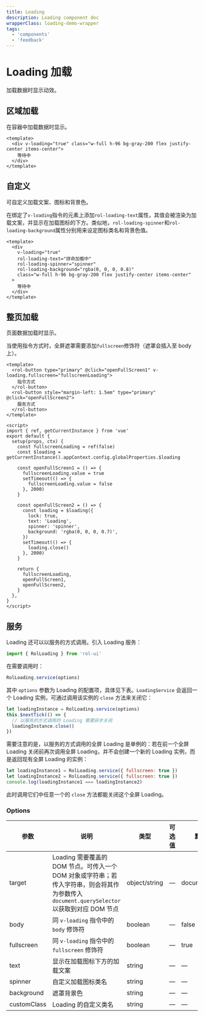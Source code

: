 ```yaml
---
title: Loading
description: Loading component doc
wrapperClass: loading-demo-wrapper
tags:
  - 'components'
  - 'feedback'
---
```


# Loading 加载

加载数据时显示动效。

## 区域加载

在容器中加载数据时显示。

```vue demo
<template>
  <div v-loading="true" class="w-full h-96 bg-gray-200 flex justify-center items-center">
    等待中
  </div>
</template>
```

## 自定义

可自定义加载文案、图标和背景色。

在绑定了`v-loading`指令的元素上添加`rol-loading-text`属性，其值会被渲染为加载文案，并显示在加载图标的下方。类似地，`rol-loading-spinner`和`rol-loading-background`属性分别用来设定图标类名和背景色值。

```vue demo
<template>
  <div
    v-loading="true"
    rol-loading-text="拼命加载中"
    rol-loading-spinner="spinner"
    rol-loading-background="rgba(0, 0, 0, 0.8)"
    class="w-full h-96 bg-gray-200 flex justify-center items-center"
  >
    等待中
  </div>
</template>
```

## 整页加载

页面数据加载时显示。

当使用指令方式时，全屏遮罩需要添加`fullscreen`修饰符（遮罩会插入至 body 上）。

```vue demo
<template>
  <rol-button type="primary" @click="openFullScreen1" v-loading.fullscreen="fullscreenLoading">
    指令方式
  </rol-button>
  <rol-button style="margin-left: 1.5em" type="primary" @click="openFullScreen2">
    服务方式
  </rol-button>
</template>

<script>
import { ref, getCurrentInstance } from 'vue'
export default {
  setup(props, ctx) {
    const fullscreenLoading = ref(false)
    const $loading = getCurrentInstance().appContext.config.globalProperties.$loading

    const openFullScreen1 = () => {
      fullscreenLoading.value = true
      setTimeout(() => {
        fullscreenLoading.value = false
      }, 2000)
    }

    const openFullScreen2 = () => {
      const loading = $loading({
        lock: true,
        text: 'Loading',
        spinner: 'spinner',
        background: 'rgba(0, 0, 0, 0.7)',
      })
      setTimeout(() => {
        loading.close()
      }, 2000)
    }

    return {
      fullscreenLoading,
      openFullScreen1,
      openFullScreen2,
    }
  },
}
</script>
```

## 服务

Loading 还可以以服务的方式调用。引入 Loading 服务：

```javascript
import { RolLoading } from 'rol-ui'
```

在需要调用时：

```javascript
RolLoading.service(options)
```

其中 `options` 参数为 Loading 的配置项，具体见下表。`LoadingService` 会返回一个 Loading 实例，可通过调用该实例的 `close` 方法来关闭它：

```javascript
let loadingInstance = RolLoading.service(options)
this.$nextTick(() => {
  // 以服务的方式调用的 Loading 需要异步关闭
  loadingInstance.close()
})
```

需要注意的是，以服务的方式调用的全屏 Loading 是单例的：若在前一个全屏 Loading 关闭前再次调用全屏 Loading，并不会创建一个新的 Loading 实例，而是返回现有全屏 Loading 的实例：

```javascript
let loadingInstance1 = RolLoading.service({ fullscreen: true })
let loadingInstance2 = RolLoading.service({ fullscreen: true })
console.log(loadingInstance1 === loadingInstance2)
```

此时调用它们中任意一个的 `close` 方法都能关闭这个全屏 Loading。

### Options

| 参数        | 说明                                                                                                                                       | 类型                                  | 可选值  | 默认值        |
| ----------- | ------------------------------------------------------------------------------------------------------------------------------------------ | ------------------------------------- | ------- | ------------- |
| target      | Loading 需要覆盖的 DOM 节点。可传入一个 DOM 对象或字符串；若传入字符串，则会将其作为参数传入 `document.querySelector`以获取到对应 DOM 节点 | object/string                         | —       | document.body |
| body        | 同 `v-loading` 指令中的 `body` 修饰符                                                                                                      | boolean                               | —       | false         |
| fullscreen  | 同 `v-loading` 指令中的 `fullscreen` 修饰符                                                                                                | boolean                               | —       | true          |
| text        | 显示在加载图标下方的加载文案                                                                                                               | string                                | —       | —             |
| spinner     | 自定义加载图标类名                                                                                                                         | string                                | —       | —             |
| background  | 遮罩背景色                                                                                                                                 | string                                | —       | —             |
| customClass | Loading 的自定义类名                                                                                                                       | string                                | —       | —             |
